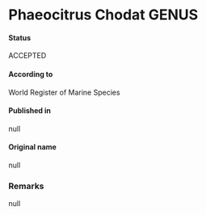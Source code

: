Phaeocitrus Chodat GENUS
=======

#### Status
ACCEPTED

#### According to
World Register of Marine Species

#### Published in
null

#### Original name
null

### Remarks
null
